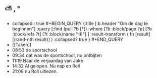 ## ⛅ , °
- collapsed:: true
  #+BEGIN_QUERY 
  {:title [:b.header "Om de dag te beginnen"]
   :query [:find (pull ?b [*])
     :where 
       [?b :block/page ?p]
       [?b :block/refs ?t]
       [?t :block/name "☀️"]
   ]
   :result-transform ( fn [result] [(rand-nth result)] )
   :collapsed? true
  }
  #+END_QUERY
- [[Taken]]
- 08:53 de sportschool
- 09:34 dat was de sportschool, nu ontbijten
- 11:19 Naar de verjaardag van Joke
- 14:32 Al gelopen. Nu nap en Roll
- 21:08 nu Roll uitlezen.